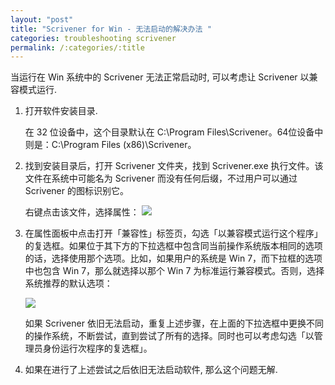 ```yaml
---
layout: "post"
title: "Scrivener for Win - 无法启动的解决办法 "
categories: troubleshooting scrivener
permalink: /:categories/:title
---
```


当运行在 Win 系统中的 Scrivener 无法正常启动时, 可以考虑让 Scrivener 以兼容模式运行.

1. 打开软件安装目录.

	在 32 位设备中，这个目录默认在 C:\Program Files\Scrivener。64位设备中则是：C:\Program Files (x86)\Scrivener。

2. 找到安装目录后，打开 Scrivener 文件夹，找到 Scrivener.exe 执行文件。该文件在系统中可能名为 Scrivener 而没有任何后缀，不过用户可以通过 Scrivener 的图标识别它。

	右键点击该文件，选择属性：
	![](https://i.imgur.com/Yc8Aqoe.png)


3. 在属性面板中点击打开「兼容性」标签页，勾选「以兼容模式运行这个程序」的复选框。如果位于其下方的下拉选框中包含同当前操作系统版本相同的选项的话，选择使用那个选项。比如，如果用户的系统是 Win 7，而下拉框的选项中也包含 Win 7，那么就选择以那个 Win 7 为标准运行兼容模式。否则，选择系统推荐的默认选项：

	![](https://i.imgur.com/PfELwef.png)


	如果 Scrivener 依旧无法启动，重复上述步骤，在上面的下拉选框中更换不同的操作系统，不断尝试，直到尝试了所有的选择。同时也可以考虑勾选「以管理员身份运行次程序的复选框」。

4. 如果在进行了上述尝试之后依旧无法启动软件, 那么这个问题无解.
